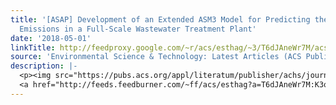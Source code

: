 ```yaml
---
title: '[ASAP] Development of an Extended ASM3 Model for Predicting the Nitrous Oxide
  Emissions in a Full-Scale Wastewater Treatment Plant'
date: '2018-05-01'
linkTitle: http://feedproxy.google.com/~r/acs/esthag/~3/T6dJAneWr7M/acs.est.8b00386
source: 'Environmental Science & Technology: Latest Articles (ACS Publications)'
description: |-
  <p><img src="https://pubs.acs.org/appl/literatum/publisher/achs/journals/content/esthag/0/esthag.ahead-of-print/acs.est.8b00386/20180501/images/medium/es-2018-00386h_0007.gif" alt="TOC Graphic"/></p><div><cite>Environmental Science & Technology</cite></div><div>DOI: 10.1021/acs.est.8b00386</div><div class="feedflare">
  <a href="http://feeds.feedburner.com/~ff/acs/esthag?a=T6dJAneWr7M:K3ooK2FqdVE:yIl2AUoC8zA"><img src="http://feeds.feedburner.com/~ff/acs/esthag?d=yIl2AUoC8zA" border="0"></img></a>
---
```

